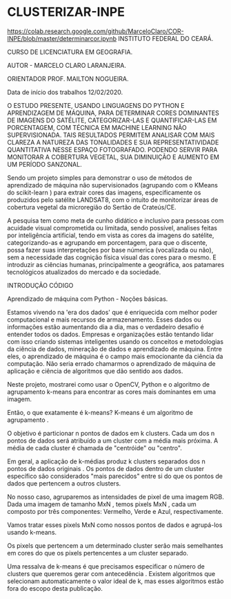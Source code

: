 # CLUSTERIZAR-INPE
https://colab.research.google.com/github/MarceloClaro/COR-INPE/blob/master/determinarcor.ipynb
INSTITUTO FEDERAL DO CEARÁ.

CURSO DE LICENCIATURA EM GEOGRAFIA. 

AUTOR - MARCELO CLARO LARANJEIRA.

ORIENTADOR PROF. MAILTON NOGUEIRA.

Data de início dos trabalhos 12/02/2020.

O ESTUDO PRESENTE, USANDO LINGUAGENS DO PYTHON E APRENDIZAGEM DE MÁQUINA, PARA DETERMINAR CORES DOMINANTES DE IMAGENS DO SATÉLITE, CATEGORIZAR-LAS E QUANTIFICAR-LAS EM PORCENTAGEM,  COM TÉCNICA EM MACHINE LEARNING NÃO SUPERVISIONADA. TAIS RESULTADOS PERMITEM ANALISAR COM MAIS CLAREZA A NATUREZA DAS TONALIDADES E SUA REPRESENTATIVIDADE QUANTITATIVA NESSE ESPAÇO FOTOGRAFADO. PODENDO SERVIR PARA MONITORAR A COBERTURA VEGETAL, SUA DIMINUIÇÃO E AUMENTO EM UM PERÍODO SANZONAL.

Sendo um projeto simples para demonstrar o uso de métodos de aprendizado de máquina não supervisionados (agrupando com o KMeans do scikit-learn ) para extrair cores das imagens, especificamente os produzidos pelo satélite LANDSAT8, com o intuito de monitorizar áreas de cobertura vegetal da microregião do Sertão de Crateús/CE.


A pesquisa tem como meta de cunho didático e inclusivo para pessoas com acuidade visual comprometida ou limitada, sendo possível, analises feitas por inteligência artificial, tendo em vista as cores da imagens do satélite, categorizando-as e agrupando em porcentagem, para que o discente, possa fazer suas interpretações por base númerica (vocalizada ou não), sem a necessidade das cognição física visual das cores para o mesmo. E introduzir as ciências humanas, principalmente a geográfica, aos patamares tecnológicos atualizados do mercado e da sociedade. 

INTRODUÇÃO CÓDIGO

Aprendizado de máquina com Python - Noções básicas.

Estamos vivendo na 'era dos dados' que é enriquecida com melhor poder computacional e mais recursos de armazenamento. Esses dados ou informações estão aumentando dia a dia, mas o verdadeiro desafio é entender todos os dados. Empresas e organizações estão tentando lidar com isso criando sistemas inteligentes usando os conceitos e metodologias da ciência de dados, mineração de dados e aprendizado de máquina. Entre eles, o aprendizado de máquina é o campo mais emocionante da ciência da computação. Não seria errado chamarmos o aprendizado de máquina de aplicação e ciência de algoritmos que dão sentido aos dados.

Neste projeto, mostrarei como usar o OpenCV, Python e o algoritmo de agrupamento k-means para encontrar as cores mais dominantes em uma imagem.

Então, o que exatamente é k-means? K-means é um algoritmo de agrupamento .

O objetivo é particionar n pontos de dados em k  clusters. Cada um dos n  pontos de dados será atribuído a um cluster com a média mais próxima. A média de cada cluster é chamada de "centróide" ou "centro".

Em geral, a aplicação de k-médias produz k clusters separados dos n pontos de dados originais . Os pontos de dados dentro de um cluster específico são considerados "mais parecidos" entre si do que os pontos de dados que pertencem a outros clusters.

No nosso caso, agruparemos as intensidades de pixel de uma imagem RGB. Dada uma  imagem de tamanho MxN , temos  pixels MxN , cada um composto por três componentes: Vermelho, Verde e Azul, respectivamente.

Vamos tratar esses  pixels MxN como nossos pontos de dados e agrupá-los usando k-means.

Os pixels que pertencem a um determinado cluster serão mais semelhantes em cores do que os pixels pertencentes a um cluster separado.

Uma ressalva de k-means é que precisamos especificar o número de clusters que queremos gerar com antecedência . Existem algoritmos que selecionam automaticamente o valor ideal de k, mas esses algoritmos estão fora do escopo desta publicação.
